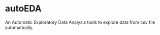# autoEDA

An Automatic Exploratory Data Analysis tools to explore data from csv file automatically.
